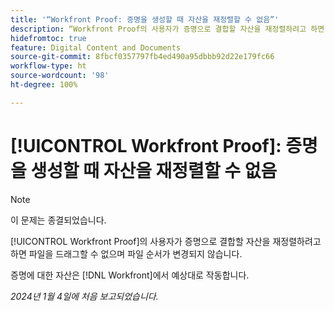 ```yaml
---
title: '“Workfront Proof: 증명을 생성할 때 자산을 재정렬할 수 없음”'
description: “Workfront Proof의 사용자가 증명으로 결합할 자산을 재정렬하려고 하면 파일을 드래그할 수 없으며 파일 순서가 변경되지 않습니다.”
hidefromtoc: true
feature: Digital Content and Documents
source-git-commit: 8fbcf0357797fb4ed490a95dbbb92d22e179fc66
workflow-type: ht
source-wordcount: '98'
ht-degree: 100%

---
```



# [!UICONTROL Workfront Proof]: 증명을 생성할 때 자산을 재정렬할 수 없음

>[!NOTE]
>
>이 문제는 종결되었습니다.

[!UICONTROL Workfront Proof]의 사용자가 증명으로 결합할 자산을 재정렬하려고 하면 파일을 드래그할 수 없으며 파일 순서가 변경되지 않습니다.

증명에 대한 자산은 [!DNL Workfront]에서 예상대로 작동합니다.

_2024년 1월 4일에 처음 보고되었습니다._
